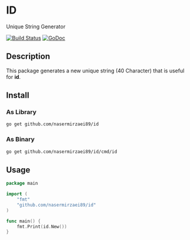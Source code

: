 # ID
Unique String Generator

[![Build Status](https://travis-ci.org/nasermirzaei89/id.svg?branch=master)](https://travis-ci.org/nasermirzaei89/id)
[![GoDoc](https://godoc.org/github.com/nasermirzaei89/id?status.svg)](https://godoc.org/github.com/nasermirzaei89/id)

## Description

This package generates a new unique string (40 Character) that is useful for **id**.

## Install

### As Library

```sh
go get github.com/nasermirzaei89/id
```

### As Binary

```sh
go get github.com/nasermirzaei89/id/cmd/id
```

## Usage

```go
package main

import (
	"fmt"
	"github.com/nasermirzaei89/id"
)

func main() {
	fmt.Print(id.New())
}
```
